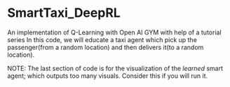 # SmartTaxi_DeepRL
An implementation of Q-Learning with Open AI GYM with help of a tutorial series
In this code, we will educate a taxi agent which pick up the passenger(from a random location) and then delivers it(to a random location).

NOTE: The last section of code is for the visualization of the *learned* smart agent; which outputs too many visuals. Consider this if you will run it.
